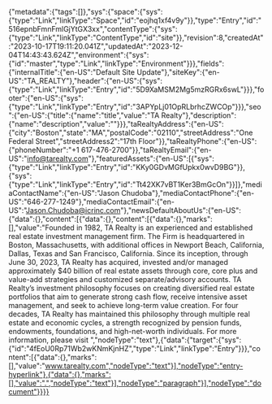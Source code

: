 {"metadata":{"tags":[]},"sys":{"space":{"sys":{"type":"Link","linkType":"Space","id":"eojhq1xf4v9y"}},"type":"Entry","id":"516epnbFmnFmlGjYtGX3xx","contentType":{"sys":{"type":"Link","linkType":"ContentType","id":"site"}},"revision":8,"createdAt":"2023-10-17T19:11:20.041Z","updatedAt":"2023-12-04T14:43:43.624Z","environment":{"sys":{"id":"master","type":"Link","linkType":"Environment"}}},"fields":{"internalTitle":{"en-US":"Default Site Update"},"siteKey":{"en-US":"TA_REALTY"},"header":{"en-US":{"sys":{"type":"Link","linkType":"Entry","id":"5D9XaMSM2Mg5mzRGRx6swL"}}},"footer":{"en-US":{"sys":{"type":"Link","linkType":"Entry","id":"3APYpLj01OpRLbrhcZWCOp"}}},"seo":{"en-US":{"title":{"name":"title","value":"TA Realty"},"description":{"name":"description","value":""}}},"taRealtyAddress":{"en-US":{"city":"Boston","state":"MA","postalCode":"02110","streetAddress":"One Federal Street","streetAddress2":"17th Floor"}},"taRealtyPhone":{"en-US":{"phoneNumber":"+1 617-476-2700"}},"taRealtyEmail":{"en-US":"info@tarealty.com"},"featuredAssets":{"en-US":[{"sys":{"type":"Link","linkType":"Entry","id":"KKy0GDvMGfUpkx0wvD9BG"}},{"sys":{"type":"Link","linkType":"Entry","id":"Tt42XK7vBT1Ker3BmGcOn"}}]},"mediaContactName":{"en-US":"Jason Chudoba"},"mediaContactPhone":{"en-US":"646-277-1249"},"mediaContactEmail":{"en-US":"Jason.Chudoba@icrinc.com"},"newsDefaultAboutUs":{"en-US":{"data":{},"content":[{"data":{},"content":[{"data":{},"marks":[],"value":"Founded in 1982, TA Realty is an experienced and established real estate investment management firm. The Firm is headquartered in Boston, Massachusetts, with additional offices in Newport Beach, California, Dallas, Texas and San Francisco, California. Since its inception, through June 30, 2023, TA Realty has acquired, invested and/or managed approximately $40 billion of real estate assets through core, core plus and value-add strategies and customized separate/advisory accounts. TA Realty’s investment philosophy focuses on creating diversified real estate portfolios that aim to generate strong cash flow, receive intensive asset management, and seek to achieve long-term value creation. For four decades, TA Realty has maintained this philosophy through multiple real estate and economic cycles, a strength recognized by pension funds, endowments, foundations, and high-net-worth individuals. For more information, please visit ","nodeType":"text"},{"data":{"target":{"sys":{"id":"4fEoU0Rp71Wb2wKNmKjnHZ","type":"Link","linkType":"Entry"}}},"content":[{"data":{},"marks":[],"value":"www.tarealty.com","nodeType":"text"}],"nodeType":"entry-hyperlink"},{"data":{},"marks":[],"value":".","nodeType":"text"}],"nodeType":"paragraph"}],"nodeType":"document"}}}}